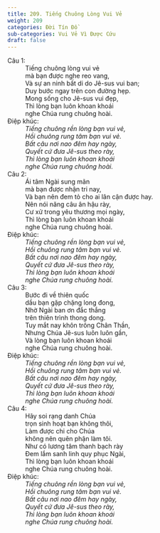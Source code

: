 ```yaml
---
title: 209. Tiếng Chuông Lòng Vui Vẻ
weight: 209
categories: Đời Tín Đồ
sub-categories: Vui Vẻ Vì Được Cứu
draft: false
---
```

<dl><dt>Câu 1:</dt><dd data-verse="1">Tiếng chuông lòng vui vẻ <br/>mà bạn được nghe reo vang, <br/>Và sự an ninh bất di do Jê-sus vui ban; <br/>Duy bước ngay trên con đường hẹp. <br/>Mong sống cho Jê-sus vui đẹp, <br/>Thì lòng bạn luôn khoan khoái <br/>nghe Chúa rung chuông hoài. </dd><dt>Điệp khúc:</dt><dd data-chorus="1"><em>Tiếng chuông rền lòng bạn vui vẻ, <br/>Hồi chuông rung tâm bạn vui vẻ. <br/>Bất câu nơi nao đêm hay ngày, <br/>Quyết cứ đưa Jê-sus theo rày, <br/>Thì lòng bạn luôn khoan khoái <br/>nghe Chúa rung chuông hoài. </em></dd><dt>Câu 2:</dt><dd data-verse="2">Ái tâm Ngài sung mãn <br/>mà bạn được nhận tri nay, <br/>Và bạn nên đem tỏ cho ai lân cận được hay. <br/>Nên nói năng câu ân hậu rày, <br/>Cư xử trong yêu thương mọi ngày, <br/>Thì lòng bạn luôn khoan khoái <br/>nghe Chúa rung chuông hoài. </dd><dt>Điệp khúc:</dt><dd data-chorus="1"><em>Tiếng chuông rền lòng bạn vui vẻ, <br/>Hồi chuông rung tâm bạn vui vẻ. <br/>Bất câu nơi nao đêm hay ngày, <br/>Quyết cứ đưa Jê-sus theo rày, <br/>Thì lòng bạn luôn khoan khoái <br/>nghe Chúa rung chuông hoài. </em></dd><dt>Câu 3:</dt><dd data-verse="3">Bước đi về thiên quốc <br/>dầu bạn gặp chặng long đong, <br/>Nhờ Ngài ban ơn đắc thắng <br/>trên thiên trình thong dong. <br/>Tuy mắt nay khôn trông Chân Thần, <br/>Nhưng Chúa Jê-sus luôn luôn gần, <br/>Và lòng bạn luôn khoan khoái <br/>nghe Chúa rung chuông hoài. </dd><dt>Điệp khúc:</dt><dd data-chorus="1"><em>Tiếng chuông rền lòng bạn vui vẻ, <br/>Hồi chuông rung tâm bạn vui vẻ. <br/>Bất câu nơi nao đêm hay ngày, <br/>Quyết cứ đưa Jê-sus theo rày, <br/>Thì lòng bạn luôn khoan khoái <br/>nghe Chúa rung chuông hoài. </em></dd><dt>Câu 4:</dt><dd data-verse="4">Hãy soi rạng danh Chúa <br/>trọn sinh hoạt bạn không thôi, <br/>Làm được chi cho Chúa <br/>không nên quên phận làm tôi. <br/>Như có lương tâm thanh bạch rày <br/>Đem lắm sanh linh quy phục Ngài, <br/>Thì lòng bạn luôn khoan khoái <br/>nghe Chúa rung chuông hoài. </dd><dt>Điệp khúc:</dt><dd data-chorus="1"><em>Tiếng chuông rền lòng bạn vui vẻ, <br/>Hồi chuông rung tâm bạn vui vẻ. <br/>Bất câu nơi nao đêm hay ngày, <br/>Quyết cứ đưa Jê-sus theo rày, <br/>Thì lòng bạn luôn khoan khoái <br/>nghe Chúa rung chuông hoài. </em></dd></dl>